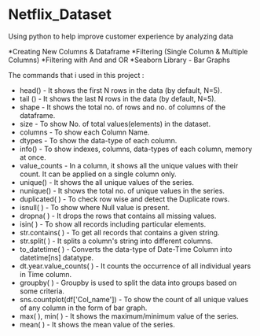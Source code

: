 # Netflix_Dataset
Using python to help improve customer experience by analyzing data

*Creating New Columns & Dataframe
  *Filtering (Single Column & Multiple Columns)
  *Filtering with And and OR
  *Seaborn Library - Bar Graphs

The commands that i used in this project :

* head() - It shows the first N rows in the data (by default, N=5).
* tail () - It shows the last N rows in the data (by default, N=5).
* shape - It shows the total no. of rows and no. of columns of the dataframe.
* size - To show No. of total values(elements) in the dataset.
* columns - To show each Column Name.
* dtypes - To show the data-type of each column.
* info() - To show indexes, columns, data-types of each column, memory at once.
* value_counts - In a column, it shows all the unique values with their count. It can be applied on a single column only.
* unique() - It shows the all unique values of the series.
* nunique() - It shows the total no. of unique values in the series.
* duplicated( ) - To check row wise and detect the Duplicate rows.
* isnull( ) - To show where Null value is present.
* dropna( ) - It drops the rows that contains all missing values.
* isin( ) - To show all records including particular elements.
* str.contains( ) - To get all records that contains a given string.
* str.split( ) - It splits a column's string into different columns.
* to_datetime( ) - Converts the data-type of Date-Time Column into datetime[ns] datatype.
* dt.year.value_counts( ) - It counts the occurrence of all individual years in Time column.
* groupby( ) - Groupby is used to split the data into groups based on some criteria.
* sns.countplot(df['Col_name']) - To show the count of all unique values of any column in the form of bar graph.
* max( ), min( ) - It shows the maximum/minimum value of the series.
* mean( ) - It shows the mean value of the series.
